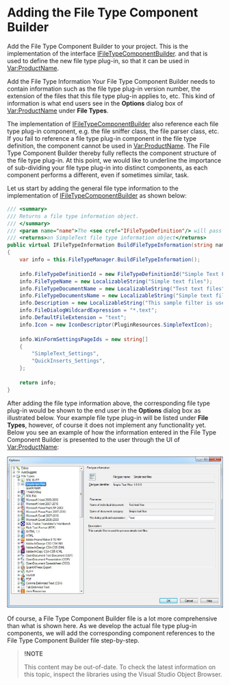 Adding the File Type Component Builder
==

Add the File Type Component Builder to your project. This is the implementation of the interface [IFileTypeComponentBuilder](../../api/filetypesupport/Sdl.FileTypeSupport.Framework.IntegrationApi.IFileTypeComponentBuilder.yml). and that is used to define the new file type plug-in, so that it can be used in <Var:ProductName>.

Add the File Type Information
Your File Type Component Builder needs to contain information such as the file type plug-in version number, the extension of the files that this file type plug-in applies to, etc. This kind of information is what end users see in the **Options** dialog box of <Var:ProductName> under **File Types**.

The implementation of [IFileTypeComponentBuilder](../../api/filetypesupport/Sdl.FileTypeSupport.Framework.IntegrationApi.IFileTypeComponentBuilder.yml) also reference each file type plug-in component, e.g. the file sniffer class, the file parser class, etc. If you fail to reference a file type plug-in component in the file type definition, the component cannot be used in <Var:ProductName>. The File Type Component Builder thereby fully reflects the component structure of the file type plug-in. At this point, we would like to underline the importance of sub-dividing your file type plug-in into distinct components, as each component performs a different, even if sometimes similar, task.

Let us start by adding the general file type information to the implementation of [IFileTypeComponentBuilder](../../api/filetypesupport/Sdl.FileTypeSupport.Framework.IntegrationApi.IFileTypeComponentBuilder.yml) as shown below:

```cs
/// <summary>
/// Returns a file type information object.
/// </summary>
/// <param name="name">The <see cref="IFileTypeDefinition"/> will pass "" as the name for this parameter</param>
/// <returns>an SimpleText file type information object</returns>
public virtual IFileTypeInformation BuildFileTypeInformation(string name)
{
    var info = this.FileTypeManager.BuildFileTypeInformation();

    info.FileTypeDefinitionId = new FileTypeDefinitionId("Simple Text Filter 1.0.0.0");
    info.FileTypeName = new LocalizableString("Simple text files");
    info.FileTypeDocumentName = new LocalizableString("Test text files");
    info.FileTypeDocumentsName = new LocalizableString("Simple text files");
    info.Description = new LocalizableString("This sample filter is used to process simple text files.");
    info.FileDialogWildcardExpression = "*.text";
    info.DefaultFileExtension = "text";
    info.Icon = new IconDescriptor(PluginResources.SimpleTextIcon);

    info.WinFormSettingsPageIds = new string[]
    {
        "SimpleText_Settings",
        "QuickInserts_Settings",
    };

    return info;
}
```

After adding the file type information above, the corresponding file type plug-in would be shown to the end user in the **Options** dialog box as illustrated below. Your example file type plug-in will be listed under **File Types**, however, of course it does not implement any functionality yet. Below you see an example of how the information entered in the File Type Component Builder is presented to the user through the UI of <Var:ProductName>:

![SimpleTextFilesProperties](images/SimpleTextFilesProperties.jpg)

Of course, a File Type Component Builder file is a lot more comprehensive than what is shown here. As we develop the actual file type plug-in components, we will add the corresponding component references to the File Type Component Builder file step-by-step.

>**!NOTE**
>
> This content may be out-of-date. To check the latest information on this topic, inspect the libraries using the Visual Studio Object Browser.